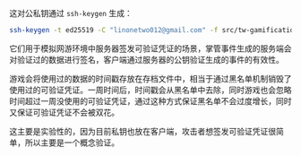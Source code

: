这对公私钥通过 `ssh-keygen` 生成：

```sh
ssh-keygen -t ed25519 -C "linonetwo012@gmail.com" -f src/tw-gamification/keys/linonetwo-key
```

它们用于模拟网游环境中服务器签发可验证凭证的场景，掌管事件生成的服务端会对验证过的数据进行签名，客户端通过服务器的公钥验证生成的事件的有效性。

游戏会将使用过的数据的时间戳存放在存档文件中，相当于通过黑名单机制销毁了使用过的可验证凭证。一周时间后，时间戳会从黑名单中去除，同时游戏也会忽略时间超过一周没使用的可验证凭证，通过这种方式保证黑名单不会过度增长，同时又保证可验证凭证不会被双花。

这主要是实验性的，因为目前私钥也放在客户端，攻击者想签发可验证凭证很简单，所以主要是一个概念验证。
